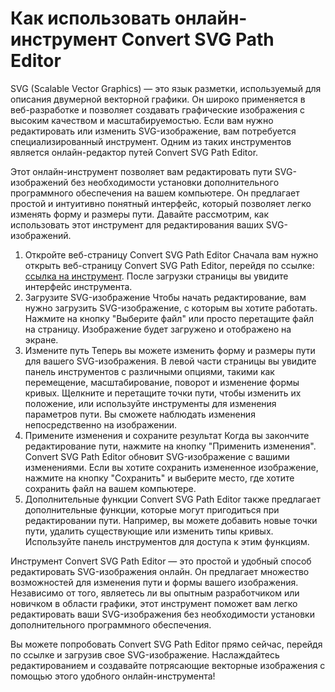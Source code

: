 Как использовать онлайн-инструмент Convert SVG Path Editor
==========================================================

SVG (Scalable Vector Graphics) — это язык разметки, используемый для описания двумерной векторной графики. Он широко применяется в веб-разработке и позволяет создавать графические изображения с высоким качеством и масштабируемостью. Если вам нужно редактировать или изменить SVG-изображение, вам потребуется специализированный инструмент. Одним из таких инструментов является онлайн-редактор путей Convert SVG Path Editor.

Этот онлайн-инструмент позволяет вам редактировать пути SVG-изображений без необходимости установки дополнительного программного обеспечения на вашем компьютере. Он предлагает простой и интуитивно понятный интерфейс, который позволяет легко изменять форму и размеры пути. Давайте рассмотрим, как использовать этот инструмент для редактирования ваших SVG-изображений.

1. Откройте веб-страницу Convert SVG Path Editor Сначала вам нужно открыть веб-страницу Convert SVG Path Editor, перейдя по ссылке: [ссылка на инструмент](https://www.onlinecalculatorsfree.com/ru/convert/converter-svg-path-editor.html). После загрузки страницы вы увидите интерфейс инструмента.
2. Загрузите SVG-изображение Чтобы начать редактирование, вам нужно загрузить SVG-изображение, с которым вы хотите работать. Нажмите на кнопку "Выберите файл" или просто перетащите файл на страницу. Изображение будет загружено и отображено на экране.
3. Измените путь Теперь вы можете изменить форму и размеры пути для вашего SVG-изображения. В левой части страницы вы увидите панель инструментов с различными опциями, такими как перемещение, масштабирование, поворот и изменение формы кривых. Щелкните и перетащите точки пути, чтобы изменить их положение, или используйте инструменты для изменения параметров пути. Вы сможете наблюдать изменения непосредственно на изображении.
4. Примените изменения и сохраните результат Когда вы закончите редактирование пути, нажмите на кнопку "Применить изменения". Convert SVG Path Editor обновит SVG-изображение с вашими изменениями. Если вы хотите сохранить измененное изображение, нажмите на кнопку "Сохранить" и выберите место, где хотите сохранить файл на вашем компьютере.
5. Дополнительные функции Convert SVG Path Editor также предлагает дополнительные функции, которые могут пригодиться при редактировании пути. Например, вы можете добавить новые точки пути, удалить существующие или изменить типы кривых. Используйте панель инструментов для доступа к этим функциям.

Инструмент Convert SVG Path Editor — это простой и удобный способ редактировать SVG-изображения онлайн. Он предлагает множество возможностей для изменения пути и формы вашего изображения. Независимо от того, являетесь ли вы опытным разработчиком или новичком в области графики, этот инструмент поможет вам легко редактировать ваши SVG-изображения без необходимости установки дополнительного программного обеспечения.

Вы можете попробовать Convert SVG Path Editor прямо сейчас, перейдя по ссылке и загрузив свое SVG-изображение. Наслаждайтесь редактированием и создавайте потрясающие векторные изображения с помощью этого удобного онлайн-инструмента!